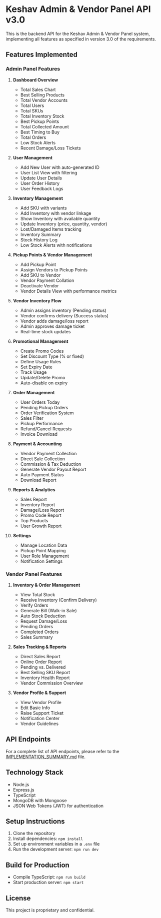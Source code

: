 # Keshav Admin & Vendor Panel API v3.0

This is the backend API for the Keshav Admin & Vendor Panel system, implementing all features as specified in version 3.0 of the requirements.

## Features Implemented

### Admin Panel Features
1. **Dashboard Overview**
   - Total Sales Chart
   - Best Selling Products
   - Total Vendor Accounts
   - Total Users
   - Total SKUs
   - Total Inventory Stock
   - Best Pickup Points
   - Total Collected Amount
   - Best Timing to Buy
   - Total Orders
   - Low Stock Alerts
   - Recent Damage/Loss Tickets

2. **User Management**
   - Add New User with auto-generated ID
   - User List View with filtering
   - Update User Details
   - User Order History
   - User Feedback Logs

3. **Inventory Management**
   - Add SKU with variants
   - Add Inventory with vendor linkage
   - Show Inventory with available quantity
   - Update Inventory (price, quantity, vendor)
   - Lost/Damaged Items tracking
   - Inventory Summary
   - Stock History Log
   - Low Stock Alerts with notifications

4. **Pickup Points & Vendor Management**
   - Add Pickup Point
   - Assign Vendors to Pickup Points
   - Add SKU to Vendor
   - Vendor Payment Collation
   - Deactivate Vendor
   - Vendor Details View with performance metrics

5. **Vendor Inventory Flow**
   - Admin assigns inventory (Pending status)
   - Vendor confirms delivery (Success status)
   - Vendor adds damage/loss report
   - Admin approves damage ticket
   - Real-time stock updates

6. **Promotional Management**
   - Create Promo Codes
   - Set Discount Type (% or fixed)
   - Define Usage Rules
   - Set Expiry Date
   - Track Usage
   - Update/Delete Promo
   - Auto-disable on expiry

7. **Order Management**
   - User Orders Today
   - Pending Pickup Orders
   - Order Verification System
   - Sales Filter
   - Pickup Performance
   - Refund/Cancel Requests
   - Invoice Download

8. **Payment & Accounting**
   - Vendor Payment Collection
   - Direct Sale Collection
   - Commission & Tax Deduction
   - Generate Vendor Payout Report
   - Auto Payment Status
   - Download Report

9. **Reports & Analytics**
   - Sales Report
   - Inventory Report
   - Damage/Loss Report
   - Promo Code Report
   - Top Products
   - User Growth Report

10. **Settings**
    - Manage Location Data
    - Pickup Point Mapping
    - User Role Management
    - Notification Settings

### Vendor Panel Features
1. **Inventory & Order Management**
   - View Total Stock
   - Receive Inventory (Confirm Delivery)
   - Verify Orders
   - Generate Bill (Walk-in Sale)
   - Auto Stock Deduction
   - Request Damage/Loss
   - Pending Orders
   - Completed Orders
   - Sales Summary

2. **Sales Tracking & Reports**
   - Direct Sales Report
   - Online Order Report
   - Pending vs. Delivered
   - Best Selling SKU Report
   - Inventory Health Report
   - Vendor Commission Overview

3. **Vendor Profile & Support**
   - View Vendor Profile
   - Edit Basic Info
   - Raise Support Ticket
   - Notification Center
   - Vendor Guidelines

## API Endpoints

For a complete list of API endpoints, please refer to the [IMPLEMENTATION_SUMMARY.md](IMPLEMENTATION_SUMMARY.md) file.

## Technology Stack
- Node.js
- Express.js
- TypeScript
- MongoDB with Mongoose
- JSON Web Tokens (JWT) for authentication

## Setup Instructions
1. Clone the repository
2. Install dependencies: `npm install`
3. Set up environment variables in a `.env` file
4. Run the development server: `npm run dev`

## Build for Production
- Compile TypeScript: `npm run build`
- Start production server: `npm start`

## License
This project is proprietary and confidential.